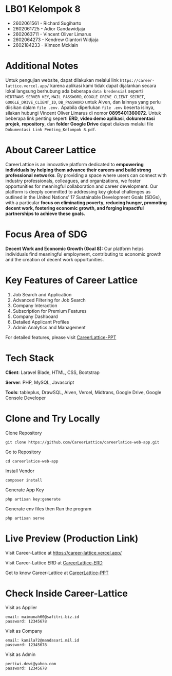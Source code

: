 # LB01 Kelompok 8
- 2602061561 - Richard Sugiharto 
- 2602061725 - Adior Gandawidjaja 
- 2602063711 - Vincent Oliver Limarus 
- 2602064273 - Kendrew Giantori Widjaja 
- 2602184233 - Kimson Mcklain

# Additional Notes
Untuk pengujian website, dapat dilakukan melalui link `https://career-lattice.vercel.app/` karena aplikasi kami tidak dapat dijalankan secara lokal langsung berhubung ada beberapa `data kredensial` seperti `MIDTRANS_SERVER_KEY`, `MAIL_PASSWORD`, `GOOGLE_DRIVE_CLIENT_SECRET`, `GOOGLE_DRIVE_CLIENT_ID`, `DB_PASSWORD` untuk Aiven, dan lainnya yang perlu diisikan dalam `file .env.` Apabila diperlukan `file .env` beserta isinya, silakan hubungi Vincent Oliver Limarus di nomor **0895401360072**.
Untuk beberapa link penting seperti **ERD**, **video demo aplikasi**, **dokumentasi projek**, **repository**, dan **folder Google Drive** dapat diakses melalui file `Dokumentasi Link Penting_Kelompok 8.pdf`.

# About Career Lattice
CareerLattice is an innovative platform dedicated to **empowering individuals by helping them advance their careers and build strong professional networks**. By providing a space where users can connect with industry professionals, colleagues, and organizations, we foster opportunities for meaningful collaboration and career development. Our platform is deeply committed to addressing key global challenges as outlined in the United Nations’ 17 Sustainable Development Goals (SDGs), with a particular **focus on eliminating poverty, reducing hunger, promoting decent work, fostering economic growth, and forging impactful partnerships to achieve these goals.**

# Focus Area of SDG
**Decent Work and Economic Growth (Goal 8):** Our platform helps individuals find meaningful employment, contributing to economic growth and the creation of decent work opportunities.

# Key Features of Career Lattice
1. Job Search and Application
2. Advanced Filtering for Job Search
3. Company Interaction
4. Subscription for Premium Features
5. Company Dashboard
6. Detailed Applicant Profiles
7. Admin Analytics and Management

For detailed features, please visit [CareerLattice-PPT](https://www.canva.com/design/DAGYVHCjbnM/5D-gxy2WxLfUBzJW1Sy0HQ/edit)

# Tech Stack
**Client**: Laravel Blade, HTML, CSS, Bootstrap

**Server**: PHP, MySQL, Javascript

**Tools**: tableplus, DrawSQL, Aiven, Vercel, Midtrans, Google Drive, Google Console Developer

# Clone and Try Locally
Clone Repository
```
git clone https://github.com/CareerLattice/careerlatice-web-app.git
```

Go to Repository
```
cd careerlatice-web-app
```

Install Vendor 
```
composer install
```

Generate App Key
```
php artisan key:generate
```

Generate env files then Run the program
```
php artisan serve
```

# Live Preview (Production Link)
Visit Career-Lattice at https://career-lattice.vercel.app/

Visit Career-Lattice ERD at [CareerLattice-ERD](https://drawsql.app/teams/sen-2/diagrams/career-lattice-revisi)

Get to know Career-Lattice at [CareerLattice-PPT](https://www.canva.com/design/DAGYVHCjbnM/5D-gxy2WxLfUBzJW1Sy0HQ/edit)

# Check Inside Career-Lattice

Visit as Applier
```
email: maimunah60@safitri.biz.id
password: 12345678
```
Visit as Company 
```
email: kamila72@mandasari.mil.id
password: 12345678
```
Visit as Admin
```
pertiwi.dewi@yahoo.com
password: 12345678
```
